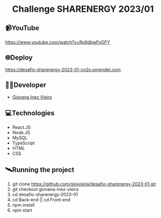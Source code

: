 <h1 align="center">Challenge SHARENERGY 2023/01</h1>

## 📹YouTube
https://www.youtube.com/watch?v=Rp9dbwFnOFY

## 🌐Deploy
https://desafio-sharenergy-2023-01-cn2n.onrender.com

## 👩‍💻Developer
- <a href="https://github.com/gioivieira" target="_blank"><p>Giovana Inez Vieira</p></a>

## 💻Technologies
- React.JS
- Node.JS 
- MySQL
- TypeScript
- HTML
- CSS

## 🛰Running the project
1. git clone https://github.com/gioivieira/desafio-sharenergy-2023-01.git 
2. git checkout giovana-inez-vieira
3. cd desafio-sharenergy-2023-01
4. cd Back-end || cd Front-end
5. npm install
6. npm start